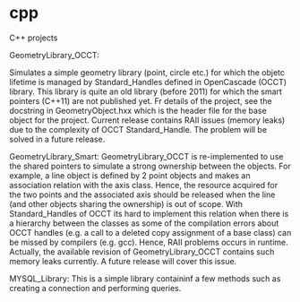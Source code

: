 # cpp
C++ projects





GeometryLibrary_OCCT:

Simulates a simple geometry library (point, circle etc.) for which the objetc lifetime is managed by Standard_Handles defined in OpenCascade (OCCT) library.
This library is quite an old library (before 2011) for which the smart pointers (C++11) are not published yet.
Fr details of the project, see the docstring in GeometryObject.hxx which is the header file for the base object for the project.
Current release contains RAII issues (memory leaks) due to the complexity of OCCT Standard_Handle.
The problem will be solved in a future release.




GeometryLibrary_Smart:
GeometryLibrary_OCCT is re-implemented to use the shared pointers to simulate a strong ownership between the objects.
For example, a line object is defined by 2 point objects and makes an association relation with the axis class.
Hence, the resource acquired for the two points and the associated axis should be released when the line (and other objects sharing the ownership) is out of scope.
With Standard_Handles of OCCT its hard to implement this relation when there is a hierarchy between the classes
as some of the compilation errors about OCCT handles (e.g. a call to a deleted copy assignment of a base class) can be missed by compilers (e.g. gcc).
Hence, RAII problems occurs in runtime.
Actually, the available revision of GeometryLibrary_OCCT contains such memory leaks currently.
A future release will cover this issue.




MYSQL_Library:
This is a simple library containinf a few methods such as creating a connection and performing queries.
